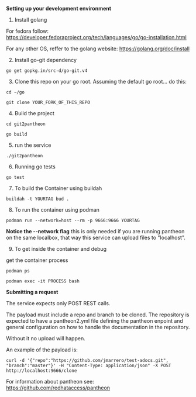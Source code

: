 **Setting up your development environment**

1. Install golang

For fedora follow:
https://developer.fedoraproject.org/tech/languages/go/go-installation.html

For any other OS, reffer to the golang website:
https://golang.org/doc/install


2. Install go-git dependency

```
go get gopkg.in/src-d/go-git.v4
```

3. Clone this repo on your go root. Assuming the default go root... do this:

```
cd ~/go
```

```
git clone YOUR_FORK_OF_THIS_REPO
```

4. Build the project

```
cd git2pantheon
```

```
go build
```

5. run the service

```
./git2pantheon
```

6. Running go tests

```
go test
```

7. To build the Container using buildah

```
buildah -t YOURTAG bud .
```

8. To run the container using podman

```
podman run --network=host --rm -p 9666:9666 YOURTAG
```
**Notice the --network flag** this is only needed if you are running pantheon on the same localbox, that way this service can upload files to "localhost".

9. To get inside the container and debug

get the container process
```
podman ps
```

```
podman exec -it PROCESS bash
```

**Submitting a request**

The service expects only POST REST calls.

The payload must include a repo and branch to be cloned.
The repository is expected to have a pantheon2.yml file defining the pantheon enpoint and general configuration on how to handle the documentation in the repository. 

Without it no upload will happen.

An example of the payload is:

```
curl -d '{"repo":"https://github.com/jmarrero/test-adocs.git", "branch":"master"}' -H "Content-Type: application/json" -X POST http://localhost:9666/clone
```

For information about pantheon see: 
https://github.com/redhataccess/pantheon